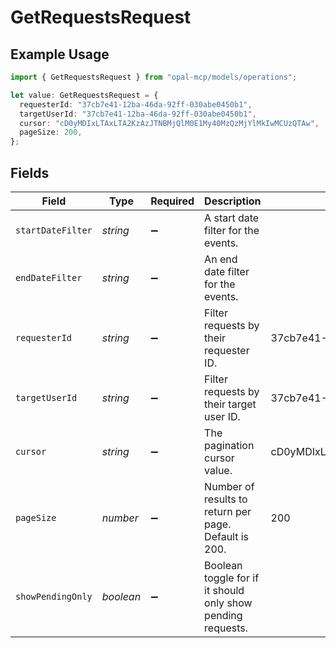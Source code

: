 # GetRequestsRequest

## Example Usage

```typescript
import { GetRequestsRequest } from "opal-mcp/models/operations";

let value: GetRequestsRequest = {
  requesterId: "37cb7e41-12ba-46da-92ff-030abe0450b1",
  targetUserId: "37cb7e41-12ba-46da-92ff-030abe0450b1",
  cursor: "cD0yMDIxLTAxLTA2KzAzJTNBMjQlM0E1My40MzQzMjYlMkIwMCUzQTAw",
  pageSize: 200,
};
```

## Fields

| Field                                                       | Type                                                        | Required                                                    | Description                                                 | Example                                                     |
| ----------------------------------------------------------- | ----------------------------------------------------------- | ----------------------------------------------------------- | ----------------------------------------------------------- | ----------------------------------------------------------- |
| `startDateFilter`                                           | *string*                                                    | :heavy_minus_sign:                                          | A start date filter for the events.                         |                                                             |
| `endDateFilter`                                             | *string*                                                    | :heavy_minus_sign:                                          | An end date filter for the events.                          |                                                             |
| `requesterId`                                               | *string*                                                    | :heavy_minus_sign:                                          | Filter requests by their requester ID.                      | 37cb7e41-12ba-46da-92ff-030abe0450b1                        |
| `targetUserId`                                              | *string*                                                    | :heavy_minus_sign:                                          | Filter requests by their target user ID.                    | 37cb7e41-12ba-46da-92ff-030abe0450b1                        |
| `cursor`                                                    | *string*                                                    | :heavy_minus_sign:                                          | The pagination cursor value.                                | cD0yMDIxLTAxLTA2KzAzJTNBMjQlM0E1My40MzQzMjYlMkIwMCUzQTAw    |
| `pageSize`                                                  | *number*                                                    | :heavy_minus_sign:                                          | Number of results to return per page. Default is 200.       | 200                                                         |
| `showPendingOnly`                                           | *boolean*                                                   | :heavy_minus_sign:                                          | Boolean toggle for if it should only show pending requests. |                                                             |